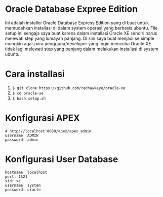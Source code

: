 # Oracle Database Expree Edition
Ini adalah installer Oracle Database Express Edition yang di buat untuk memudahkan installasi di dalam system operasi yang berbasis ubuntu.
File setup ini sengaja saya buat karena dalam installasi Oracle XE sendiri harus melewati step yang lumayan panjang.
Di sini saya buat menjadi se simple mungkin agar para pengguna/developer yang ingin mencoba Oracle XE tidak lagi melewati step yang panjang dalam melakukan installasi di system ubuntu.

# Cara installasi
1. ```$ git clone https://github.com/redhawkeye/oracle-xe```
2. ```$ cd oracle-xe```
3. ```$ bash setup.sh```

# Konfigurasi APEX
```
# http://localhost:8080/apex/apex_admin
username: ADMIN
password: admin
```

# Konfigurasi User Database
```
hostname: localhost
port: 1521
sid: xe
username: system
password: oracle
```
